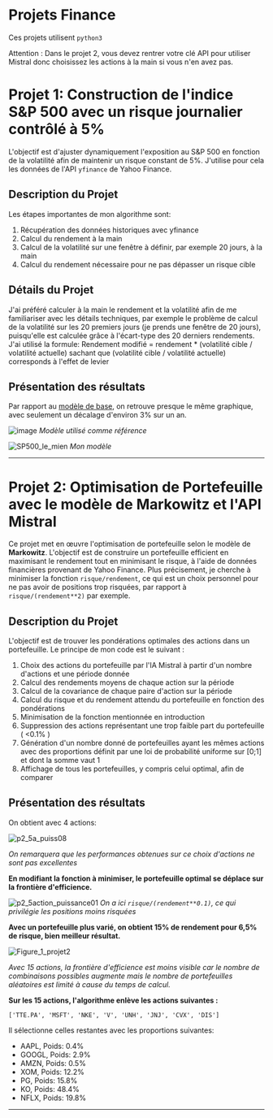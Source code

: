 # Projets Finance


Ces projets utilisent `python3`

Attention : Dans le projet 2, vous devez rentrer votre clé API pour utiliser Mistral donc choisissez les actions à la main si vous n'en avez pas.
# Projet 1: Construction de l'indice S&P 500 avec un risque journalier contrôlé à 5%

L'objectif est d'ajuster dynamiquement l'exposition au S&P 500 en fonction de la volatilité afin de maintenir un risque constant de 5%. J'utilise pour cela les données de l'API `yfinance` de Yahoo Finance.

## Description du Projet

Les étapes importantes de mon algorithme sont:

1. Récupération des données historiques avec yfinance
2. Calcul du rendement à la main
3. Calcul de la volatilité sur une fenêtre à définir, par exemple 20 jours, à la main
4. Calcul du rendement nécessaire pour ne pas dépasser un risque cible

## Détails du Projet

J'ai préféré calculer à la main le rendement et la volatilité afin de me familiariser avec les détails techniques, par exemple le problème de calcul de la volatilité sur les 20 premiers jours (je prends une fenêtre de 20 jours), puisqu'elle est calculée grâce à l'écart-type des 20 derniers rendements.
J'ai utilisé la formule:
Rendement modifié = rendement * (volatilité cible / volatilité actuelle)
sachant que (volatilité cible / volatilité actuelle) corresponds à l'effet de levier

## Présentation des résultats
Par rapport au [modèle de base](https://www.spglobal.com/spdji/en/indices/multi-asset/sp-500-daily-risk-control-5-index/#overview), on retrouve presque le même graphique, avec seulement un décalage d'environ 3% sur un an.



![image](https://github.com/user-attachments/assets/ab26c652-308f-4ba0-8276-50e3b983942c)
*Modèle utilisé comme référence*

![SP500_le_mien](https://github.com/user-attachments/assets/96cc1b53-a108-4230-ae73-cc5de319ec41)
*Mon modèle*


---


# Projet 2: Optimisation de Portefeuille avec le modèle de Markowitz et l'API Mistral

Ce projet met en œuvre l'optimisation de portefeuille selon le modèle de **Markowitz**. L'objectif est de construire un portefeuille efficient en maximisant le rendement tout en minimisant le risque, à l'aide de données financières provenant de Yahoo Finance. Plus précisement, je cherche à minimiser la fonction `risque/rendement`, ce qui est un choix personnel pour ne pas avoir de positions trop risquées, par rapport à `risque/(rendement**2)` par exemple. 


## Description du Projet

L'objectif est de trouver les pondérations optimales des actions dans un portefeuille. Le principe de mon code est le suivant :

1. Choix des actions du portefeuille par l'IA Mistral à partir d'un nombre d'actions et une période donnée
2. Calcul des rendements moyens de chaque action sur la période
3. Calcul de la covariance de chaque paire d'action sur la période
4. Calcul du risque et du rendement attendu du portefeuille en fonction des pondérations
5. Minimisation de la fonction mentionnée en introduction
6. Suppression des actions représentant une trop faible part du portefeuille ( <0.1% )
7. Génération d'un nombre donné de portefeuilles ayant les mêmes actions avec des proportions définit par une loi de probabilité uniforme sur [0;1] et dont la somme vaut 1
8. Affichage de tous les portefeuilles, y compris celui optimal, afin de comparer



## Présentation des résultats
On obtient avec 4 actions:

![p2_5a_puiss08](https://github.com/user-attachments/assets/23492b3a-4ac7-4681-8a03-375796ebb58b)

*On remarquera que les performances obtenues sur ce choix d'actions ne sont pas excellentes*

**En modifiant la fonction à minimiser, le portefeuille optimal se déplace sur la frontière d'efficience.**



![p2_5action_puissance01](https://github.com/user-attachments/assets/d3daf5f4-415f-40ca-a271-bc326b1c00ed)
*On a ici `risque/(rendement**0.1)`, ce qui privilégie les positions moins risquées*



**Avec un portefeuille plus varié, on obtient 15% de rendement pour 6,5% de risque, bien meilleur résultat.**



![Figure_1_projet2](https://github.com/user-attachments/assets/cc11c918-98fd-4b63-8c93-0d36efb651c8)

*Avec 15 actions, la frontière d'efficience est moins visible car le nombre de combinaisons possibles augmente mais le nombre de portefeuilles aléatoires est limité à cause du temps de calcul.*

**Sur les 15 actions, l'algorithme enlève les actions suivantes :**

`['TTE.PA', 'MSFT', 'NKE', 'V', 'UNH', 'JNJ', 'CVX', 'DIS']`

Il sélectionne celles restantes avec les proportions suivantes:


- AAPL, Poids: 0.4%
- GOOGL, Poids: 2.9%
- AMZN, Poids: 0.5%
- XOM, Poids: 12.2%
- PG, Poids: 15.8%
- KO, Poids: 48.4%
- NFLX, Poids: 19.8%


---


